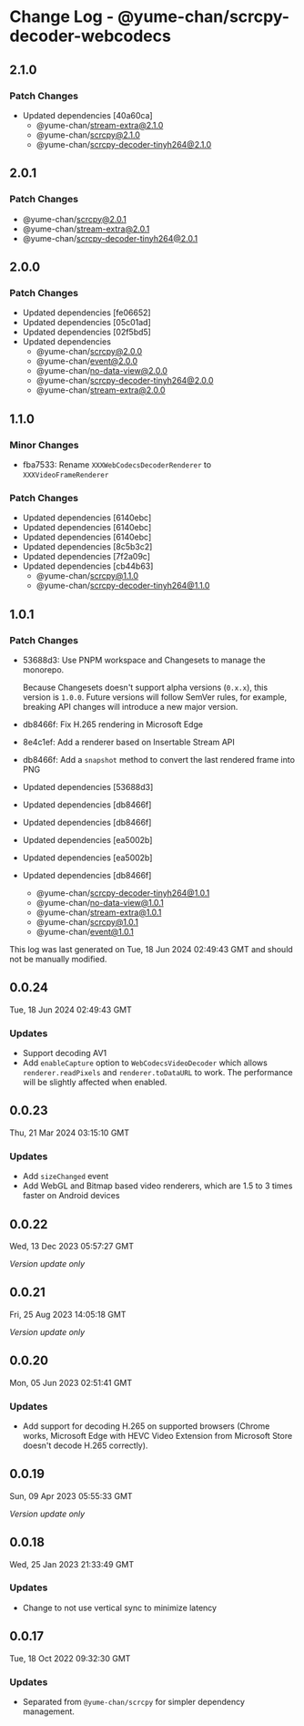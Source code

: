 # Change Log - @yume-chan/scrcpy-decoder-webcodecs

## 2.1.0

### Patch Changes

- Updated dependencies [40a60ca]
    - @yume-chan/stream-extra@2.1.0
    - @yume-chan/scrcpy@2.1.0
    - @yume-chan/scrcpy-decoder-tinyh264@2.1.0

## 2.0.1

### Patch Changes

- @yume-chan/scrcpy@2.0.1
- @yume-chan/stream-extra@2.0.1
- @yume-chan/scrcpy-decoder-tinyh264@2.0.1

## 2.0.0

### Patch Changes

- Updated dependencies [fe06652]
- Updated dependencies [05c01ad]
- Updated dependencies [02f5bd5]
- Updated dependencies
    - @yume-chan/scrcpy@2.0.0
    - @yume-chan/event@2.0.0
    - @yume-chan/no-data-view@2.0.0
    - @yume-chan/scrcpy-decoder-tinyh264@2.0.0
    - @yume-chan/stream-extra@2.0.0

## 1.1.0

### Minor Changes

- fba7533: Rename `XXXWebCodecsDecoderRenderer` to `XXXVideoFrameRenderer`

### Patch Changes

- Updated dependencies [6140ebc]
- Updated dependencies [6140ebc]
- Updated dependencies [6140ebc]
- Updated dependencies [8c5b3c2]
- Updated dependencies [7f2a09c]
- Updated dependencies [cb44b63]
    - @yume-chan/scrcpy@1.1.0
    - @yume-chan/scrcpy-decoder-tinyh264@1.1.0

## 1.0.1

### Patch Changes

- 53688d3: Use PNPM workspace and Changesets to manage the monorepo.

    Because Changesets doesn't support alpha versions (`0.x.x`), this version is `1.0.0`. Future versions will follow SemVer rules, for example, breaking API changes will introduce a new major version.

- db8466f: Fix H.265 rendering in Microsoft Edge
- 8e4c1ef: Add a renderer based on Insertable Stream API
- db8466f: Add a `snapshot` method to convert the last rendered frame into PNG
- Updated dependencies [53688d3]
- Updated dependencies [db8466f]
- Updated dependencies [db8466f]
- Updated dependencies [ea5002b]
- Updated dependencies [ea5002b]
- Updated dependencies [db8466f]
    - @yume-chan/scrcpy-decoder-tinyh264@1.0.1
    - @yume-chan/no-data-view@1.0.1
    - @yume-chan/stream-extra@1.0.1
    - @yume-chan/scrcpy@1.0.1
    - @yume-chan/event@1.0.1

This log was last generated on Tue, 18 Jun 2024 02:49:43 GMT and should not be manually modified.

## 0.0.24

Tue, 18 Jun 2024 02:49:43 GMT

### Updates

- Support decoding AV1
- Add `enableCapture` option to `WebCodecsVideoDecoder` which allows `renderer.readPixels` and `renderer.toDataURL` to work. The performance will be slightly affected when enabled.

## 0.0.23

Thu, 21 Mar 2024 03:15:10 GMT

### Updates

- Add `sizeChanged` event
- Add WebGL and Bitmap based video renderers, which are 1.5 to 3 times faster on Android devices

## 0.0.22

Wed, 13 Dec 2023 05:57:27 GMT

_Version update only_

## 0.0.21

Fri, 25 Aug 2023 14:05:18 GMT

_Version update only_

## 0.0.20

Mon, 05 Jun 2023 02:51:41 GMT

### Updates

- Add support for decoding H.265 on supported browsers (Chrome works, Microsoft Edge with HEVC Video Extension from Microsoft Store doesn't decode H.265 correctly).

## 0.0.19

Sun, 09 Apr 2023 05:55:33 GMT

_Version update only_

## 0.0.18

Wed, 25 Jan 2023 21:33:49 GMT

### Updates

- Change to not use vertical sync to minimize latency

## 0.0.17

Tue, 18 Oct 2022 09:32:30 GMT

### Updates

- Separated from `@yume-chan/scrcpy` for simpler dependency management.
